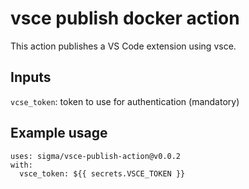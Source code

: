 # vsce publish docker action

This action publishes a VS Code extension using vsce.

## Inputs

`vcse_token`: token to use for authentication (mandatory)

## Example usage

    uses: sigma/vsce-publish-action@v0.0.2
    with:
      vsce_token: ${{ secrets.VSCE_TOKEN }}
